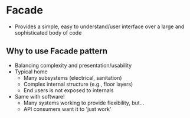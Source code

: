 # Facade
 * Provides a simple, easy to understand/user interface over a
  large and sophisticated body of code

## Why to use Facade pattern
- Balancing complexity and presentation/usability
- Typical home
  - Many subsystems (electrical, sanitation)
  - Complex internal structure (e.g., floor layers)
  - End users is not exposed to internals
- Same with software!
  - Many systems working to provide flexibility, but...
  - API consumers want it to 'just work'
